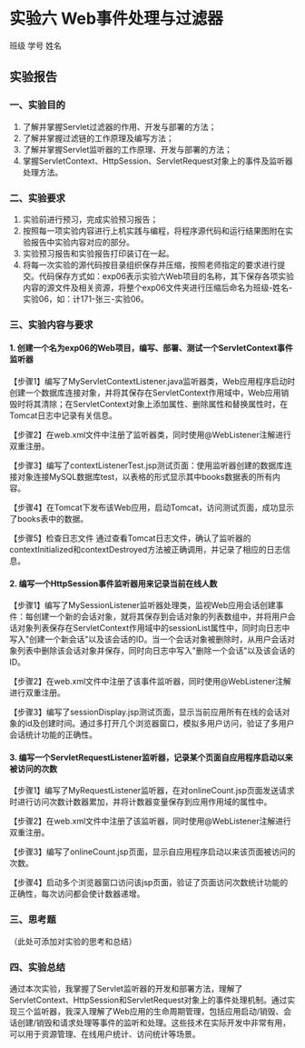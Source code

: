 # 实验六  Web事件处理与过滤器

班级                       学号                        姓名                   
## 实验报告

### 一、实验目的

1. 了解并掌握Servlet过滤器的作用、开发与部署的方法；
2. 了解并掌握过滤链的工作原理及编写方法；
3. 了解并掌握Servlet监听器的工作原理、开发与部署的方法；
4. 掌握ServletContext、HttpSession、ServletRequest对象上的事件及监听器处理方法。

### 二、实验要求

1. 实验前进行预习，完成实验预习报告；
2. 按照每一项实验内容进行上机实践与编程，将程序源代码和运行结果图附在实验报告中实验内容对应的部分。
3. 实验预习报告和实验报告打印装订在一起。
4. 将每一次实验的源代码按目录组织保存并压缩，按照老师指定的要求进行提交。代码保存方式如：exp06表示实验六Web项目的名称，其下保存各项实验内容的源文件及相关资源，将整个exp06文件夹进行压缩后命名为班级-姓名-实验06，如：计171-张三-实验06。

### 三、实验内容与要求

#### 1. 创建一个名为exp06的Web项目，编写、部署、测试一个ServletContext事件监听器

【步骤1】编写了MyServletContextListener.java监听器类，Web应用程序启动时创建一个数据库连接对象，并将其保存在ServletContext作用域中，Web应用销毁时将其清除；在ServletContext对象上添加属性、删除属性和替换属性时，在Tomcat日志中记录有关信息。

【步骤2】在web.xml文件中注册了监听器类，同时使用@WebListener注解进行双重注册。

【步骤3】编写了contextListenerTest.jsp测试页面：使用监听器创建的数据库连接对象连接MySQL数据库test，以表格的形式显示其中books数据表的所有内容。

【步骤4】在Tomcat下发布该Web应用，启动Tomcat，访问测试页面，成功显示了books表中的数据。

【步骤5】检查日志文件
通过查看Tomcat日志文件，确认了监听器的contextInitialized和contextDestroyed方法被正确调用，并记录了相应的日志信息。

#### 2. 编写一个HttpSession事件监听器用来记录当前在线人数

【步骤1】编写了MySessionListener监听器处理类，监视Web应用会话创建事件：每创建一个新的会话对象，就将其保存到会话对象的列表数组中，并将用户会话对象列表保存在ServletContext作用域中的sessionList属性中，同时向日志中写入"创建一个新会话"以及该会话的ID。当一个会话对象被删除时，从用户会话对象列表中删除该会话对象并保存，同时向日志中写入"删除一个会话"以及该会话的ID。

【步骤2】在web.xml文件中注册了该事件监听器，同时使用@WebListener注解进行双重注册。

【步骤3】编写了sessionDisplay.jsp测试页面，显示当前应用所有在线的会话对象的id及创建时间。通过多打开几个浏览器窗口，模拟多用户访问，验证了多用户会话统计功能的正确性。

#### 3. 编写一个ServletRequestListener监听器，记录某个页面自应用程序启动以来被访问的次数

【步骤1】编写了MyRequestListener监听器，在对onlineCount.jsp页面发送请求时进行访问次数计数器累加，并将计数器变量保存到应用作用域的属性中。

【步骤2】在web.xml文件中注册了该监听器，同时使用@WebListener注解进行双重注册。

【步骤3】编写了onlineCount.jsp页面，显示自应用程序启动以来该页面被访问的次数。

【步骤4】启动多个浏览器窗口访问该jsp页面，验证了页面访问次数统计功能的正确性，每次访问都会使计数器递增。

### 三、思考题

（此处可添加对实验的思考和总结）

### 四、实验总结

通过本次实验，我掌握了Servlet监听器的开发和部署方法，理解了ServletContext、HttpSession和ServletRequest对象上的事件处理机制。通过实现三个监听器，我深入理解了Web应用的生命周期管理，包括应用启动/销毁、会话创建/销毁和请求处理等事件的监听和处理。这些技术在实际开发中非常有用，可以用于资源管理、在线用户统计、访问统计等场景。